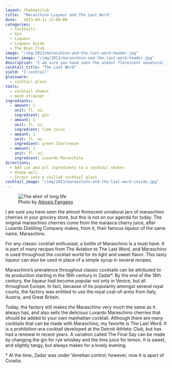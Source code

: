 ```yaml
---
layout: theboysclub
title:  "Maraschino Liqueur and The Last Word"
date:   2013-09-11 12:00:00
categories:
  - Cocktails
  - Gin
  - Liqueur
  - Liqueur Guide
  - The Boys Club
image: "/img/2013/maraschino-and-the-last-word-header.jpg"
teaser_image: "/img/2013/maraschino-and-the-last-word-header.jpg"
description: "I am sure you have seen the almost florescent unnatural jars of maraschino cherries in your grocery store, but this is not on our agenda for today. The original maraschino cherries come from the..."
cocktail_title: "The Last Word"
yield: "1 cocktail"
glassware:
  - cocktail glass
tools:
  - cocktail shaker
  - mesh strainer
ingredients:
  - amount: 1
    unit: fl. oz.
    ingredient: gin
  - amount: 1
    unit: fl. oz.
    ingredient: lime juice
  - amount: 1
    unit: fl. oz.
    ingredient: green Chartreuse
  - amount: 1
    unit: fl. oz.
    ingredient: Luxardo Maraschino
directions:
  - Add ice and all ingredients to a cocktail shaker.
  - Shake well.
  - Strain into a chilled cocktail glass.
cocktail_image: "/img/2013/maraschino-and-the-last-word-inside.jpg"
---
```


<figure>
  <img src="/img/2013/maraschino-and-the-last-word-header.jpg" alt="The elixir of long life">
  <figcaption>Photo by <a target="\_blank" href="https://500px.com/alessiofangano">Alessio Fangano</a></figcaption>
</figure>

I am sure you have seen the almost florescent unnatural jars of maraschino cherries in your grocery store, but this is not on our agenda for today. The original maraschino cherries come from the marasca cherry juice, after Luxardo Distilling Company makes, from it, their famous liqueur of the same name, Maraschino.

For any classic cocktail enthusiast, a bottle of Maraschino is a must have. It is part of many recipes from The Aviation to The Last Word, and Maraschino is used throughout the cocktail world for its light and sweet flavor. This tasty liqueur can also be used in place of a simple syrup in several recipes.

Maraschino’s prevalence throughout classic cocktails can be attributed to its production starting in the 18th century in Zadar*. By the end of the 18th century, the liqueur had become popular not only in Venice, but all throughout Europe. In fact, because of its popularity amongst several royal courts, the factory was entitled to use the royal coat-of-arms from Italy, Austria, and Great Britain.

Today, the factory still makes the Maraschino very much the same as it always has, and also sells the delicious Luxardo Maraschino cherries that should be added to your own manhattan cocktail. Although there are many cocktails that can be made with Maraschino, my favorite is The Last Word. It is a prohibition-era cocktail developed at the Detroit Athletic Club, but has had a renewal in recent years. A variation called The Final Say can be made by changing the gin for rye whiskey and the lime juice for lemon. It is sweet, and slightly tangy, but always makes for a lovely evening.



\* At the time, Zadar was under Venetian control; however, now it is apart of Croatia.
